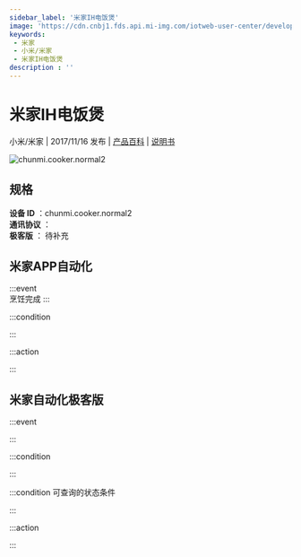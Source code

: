 ```yaml
---
sidebar_label: '米家IH电饭煲'
image: 'https://cdn.cnbj1.fds.api.mi-img.com/iotweb-user-center/developer_1679047511962cd5UjYAv.png?GalaxyAccessKeyId=AKVGLQWBOVIRQ3XLEW&Expires=9223372036854775807&Signature=3T1JoHE8BAANv69fa2vwijDdcK0='
keywords: 
 - 米家
 - 小米/米家
 - 米家IH电饭煲
description : ''
---
```

# 米家IH电饭煲

小米/米家 | 2017/11/16 发布 | [产品百科](https://home.mi.com/webapp/content/baike/product/index.html?model=chunmi.cooker.normal2/) | [说明书](https://home.mi.com/views/introduction.html?model=chunmi.cooker.normal2&region=cn)

![chunmi.cooker.normal2](https://cdn.cnbj1.fds.api.mi-img.com/iotweb-user-center/developer_1679047511962cd5UjYAv.png?GalaxyAccessKeyId=AKVGLQWBOVIRQ3XLEW&Expires=9223372036854775807&Signature=3T1JoHE8BAANv69fa2vwijDdcK0=)

## 规格  
> 
**设备 ID** ：chunmi.cooker.normal2  
**通讯协议** ：  
**极客版**  ： 待补充 


## 米家APP自动化  

:::event  
烹饪完成
:::

:::condition  

:::

:::action   

:::

## 米家自动化极客版  

:::event  

:::

:::condition  

:::

:::condition 可查询的状态条件  

:::

:::action  

:::

        
